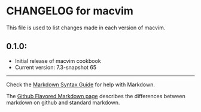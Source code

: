# CHANGELOG for macvim

This file is used to list changes made in each version of macvim.

## 0.1.0:

* Initial release of macvim cookbook
* Current version: 7.3-snapshot 65

- - - 
Check the [Markdown Syntax Guide](http://daringfireball.net/projects/markdown/syntax) for help with Markdown.

The [Github Flavored Markdown page](http://github.github.com/github-flavored-markdown/) describes the differences between markdown on github and standard markdown.
